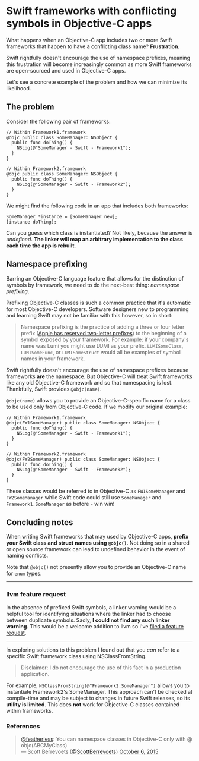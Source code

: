 # Swift frameworks with conflicting symbols in Objective-C apps

What happens when an Objective-C app includes two or more Swift frameworks that happen to have a conflicting class name? **Frustration**.

Swift rightfully doesn't encourage the use of namespace prefixes, meaning this frustration will become increasingly common as more Swift frameworks are open-sourced and used in Objective-C apps.

Let's see a concrete example of the problem and how we can minimize its likelihood.

## The problem

Consider the following pair of frameworks:

```language-swift
// Within Framework1.framework
@objc public class SomeManager: NSObject {
  public func doThing() {
    NSLog(@"SomeManager - Swift - Framework1");
  }
}

// Within Framework2.framework
@objc public class SomeManager: NSObject {
  public func doThing() {
    NSLog(@"SomeManager - Swift - Framework2");
  }
}
```

We might find the following code in an app that includes both frameworks:

```language-objectivec
SomeManager *instance = [SomeManager new];
[instance doThing];
```

Can you guess which class is instantiated? Not likely, because the answer is *undefined*. **The linker will map an arbitrary implementation to the class each time the app is rebuilt**.

## Namespace prefixing

Barring an Objective-C language feature that allows for the distinction of symbols by framework, we need to do the next-best thing: *namespace prefixing*.

Prefixing Objective-C classes is such a common practice that it's automatic for most Objective-C developers. Software designers new to programming and learning Swift may not be familiar with this however, so in short:

> Namespace prefixing is the practice of adding a three or four letter prefix ([Apple has reserved two-letter prefixes](https://developer.apple.com/library/ios/documentation/Cocoa/Conceptual/ProgrammingWithObjectiveC/Conventions/Conventions.html)) to the beginning of a symbol exposed by your framework. For example: if your company's name was Lumi you might use LUMI as your prefix. `LUMISomeClass`, `LUMISomeFunc`, or `LUMISomeStruct` would all be examples of symbol names in your framework.

Swift rightfully doesn't encourage the use of namespace prefixes because frameworks **are** the namespace. But Objective-C will treat Swift frameworks like any old Objective-C framework and so that namespacing is lost. Thankfully, Swift provides `@objc(name)`.

`@objc(name)` allows you to provide an Objective-C-specific name for a class to be used only from Objective-C code. If we modify our original example:

```language-swift
// Within Framework1.framework
@objc(FW1SomeManager) public class SomeManager: NSObject {
  public func doThing() {
    NSLog(@"SomeManager - Swift - Framework1");
  }
}

// Within Framework2.framework
@objc(FW2SomeManager) public class SomeManager: NSObject {
  public func doThing() {
    NSLog(@"SomeManager - Swift - Framework2");
  }
}
```

These classes would be referred to in Objective-C as `FW1SomeManager` and `FW2SomeManager` while Swift code could still use `SomeManager` and `Framework1.SomeManager` as before - win win!

## Concluding notes

When writing Swift frameworks that may used by Objective-C apps, **prefix your Swift class and struct names using `@objc()`**. Not doing so in a shared or open source framework can lead to undefined behavior in the event of naming conflicts.

Note that `@objc()` not presently allow you to provide an Objective-C name for `enum` types.

---

### llvm feature request

In the absence of prefixed Swift symbols, a linker warning would be a helpful tool for identifying situations where the linker had to choose between duplicate symbols. Sadly, **I could not find any such linker warning**. This would be a welcome addition to llvm so I've [filed a feature request](https://llvm.org/bugs/show_bug.cgi?id=25083).

---

In exploring solutions to this problem I found out that you *can* refer to a specific Swift framework class using NSClassFromString.

> Disclaimer: I do not encourage the use of this fact in a production application.

For example, `NSClassFromString(@"Framework2.SomeManager")` allows you to instantiate Framework2's SomeManager. This approach can't be checked at compile-time and may be subject to changes in future Swift releases, so its **utility is limited**. This does **not** work for Objective-C classes contained within frameworks.

### References

> [@featherless](https://twitter.com/featherless): You can namespace classes in Objective-C only with @ objc(ABCMyClass)    
> — Scott Berrevoets ([@ScottBerrevoets](https://twitter.com/ScottBerrevoets)) [October 6, 2015](https://twitter.com/ScottBerrevoets/status/651460908363857920)
